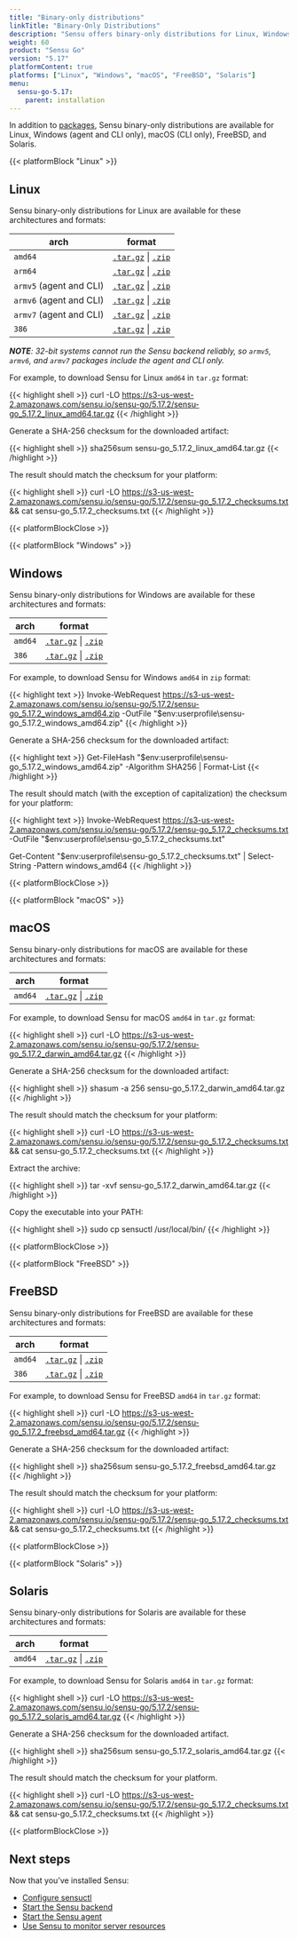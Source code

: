```yaml
---
title: "Binary-only distributions"
linkTitle: "Binary-Only Distributions"
description: "Sensu offers binary-only distributions for Linux, Windows, macOS, FreeBSD, and Solaris. Read this guide to learn how to download and verify Sensu binaries."
weight: 60
product: "Sensu Go"
version: "5.17"
platformContent: true
platforms: ["Linux", "Windows", "macOS", "FreeBSD", "Solaris"]
menu:
  sensu-go-5.17:
    parent: installation
---
```


In addition to [packages][1], Sensu binary-only distributions are available for Linux, Windows (agent and CLI only), macOS (CLI only), FreeBSD, and Solaris.

{{< platformBlock "Linux" >}}

## Linux

Sensu binary-only distributions for Linux are available for these architectures and formats:

| arch | format |
| --- | --- |
| `amd64` | [`.tar.gz`][14] \| [`.zip`][20] |
| `arm64` | [`.tar.gz`][15] \| [`.zip`][21]
| `armv5` (agent and CLI) | [`.tar.gz`][16] \| [`.zip`][22] |
| `armv6` (agent and CLI) | [`.tar.gz`][17] \| [`.zip`][23] |
| `armv7` (agent and CLI) | [`.tar.gz`][18] \| [`.zip`][24] |
| `386` | [`.tar.gz`][19] \| [`.zip`][25] |

_**NOTE**: 32-bit systems cannot run the Sensu backend reliably, so `armv5`, `armv6`, and `armv7` packages include the agent and CLI only._

For example, to download Sensu for Linux `amd64` in `tar.gz` format:

{{< highlight shell >}}
curl -LO https://s3-us-west-2.amazonaws.com/sensu.io/sensu-go/5.17.2/sensu-go_5.17.2_linux_amd64.tar.gz
{{< /highlight >}}

Generate a SHA-256 checksum for the downloaded artifact:

{{< highlight shell >}}
sha256sum sensu-go_5.17.2_linux_amd64.tar.gz
{{< /highlight >}}

The result should match the checksum for your platform:

{{< highlight shell >}}
curl -LO https://s3-us-west-2.amazonaws.com/sensu.io/sensu-go/5.17.2/sensu-go_5.17.2_checksums.txt && cat sensu-go_5.17.2_checksums.txt
{{< /highlight >}}

{{< platformBlockClose >}}

{{< platformBlock "Windows" >}}

## Windows

Sensu binary-only distributions for Windows are available for these architectures and formats:

| arch | format |
| --- | --- |
| `amd64` | [`.tar.gz`][26] \| [`.zip`][28]
| `386` | [`.tar.gz`][27] \| [`.zip`][29]

For example, to download Sensu for Windows `amd64` in `zip` format:

{{< highlight text >}}
Invoke-WebRequest https://s3-us-west-2.amazonaws.com/sensu.io/sensu-go/5.17.2/sensu-go_5.17.2_windows_amd64.zip  -OutFile "$env:userprofile\sensu-go_5.17.2_windows_amd64.zip"
{{< /highlight >}}

Generate a SHA-256 checksum for the downloaded artifact:

{{< highlight text >}}
Get-FileHash "$env:userprofile\sensu-go_5.17.2_windows_amd64.zip" -Algorithm SHA256 | Format-List
{{< /highlight >}}

The result should match (with the exception of capitalization) the checksum for your platform:

{{< highlight text >}}
Invoke-WebRequest https://s3-us-west-2.amazonaws.com/sensu.io/sensu-go/5.17.2/sensu-go_5.17.2_checksums.txt -OutFile "$env:userprofile\sensu-go_5.17.2_checksums.txt"

Get-Content "$env:userprofile\sensu-go_5.17.2_checksums.txt" | Select-String -Pattern windows_amd64
{{< /highlight >}}

{{< platformBlockClose >}}

{{< platformBlock "macOS" >}}

## macOS

Sensu binary-only distributions for macOS are available for these architectures and formats:

| arch | format |
| --- | --- |
| `amd64` | [`.tar.gz`][30] \| [`.zip`][31]

For example, to download Sensu for macOS `amd64` in `tar.gz` format:

{{< highlight shell >}}
curl -LO https://s3-us-west-2.amazonaws.com/sensu.io/sensu-go/5.17.2/sensu-go_5.17.2_darwin_amd64.tar.gz
{{< /highlight >}}

Generate a SHA-256 checksum for the downloaded artifact:

{{< highlight shell >}}
shasum -a 256 sensu-go_5.17.2_darwin_amd64.tar.gz
{{< /highlight >}}

The result should match the checksum for your platform:

{{< highlight shell >}}
curl -LO https://s3-us-west-2.amazonaws.com/sensu.io/sensu-go/5.17.2/sensu-go_5.17.2_checksums.txt && cat sensu-go_5.17.2_checksums.txt
{{< /highlight >}}

Extract the archive:

{{< highlight shell >}}
tar -xvf sensu-go_5.17.2_darwin_amd64.tar.gz
{{< /highlight >}}

Copy the executable into your PATH:

{{< highlight shell >}}
sudo cp sensuctl /usr/local/bin/
{{< /highlight >}}

{{< platformBlockClose >}}

{{< platformBlock "FreeBSD" >}}

## FreeBSD

Sensu binary-only distributions for FreeBSD are available for these architectures and formats:

| arch | format |
| --- | --- |
| `amd64` | [`.tar.gz`][32] \| [`.zip`][33]
| `386` | [`.tar.gz`][34] \| [`.zip`][35]

For example, to download Sensu for FreeBSD `amd64` in `tar.gz` format:

{{< highlight shell >}}
curl -LO https://s3-us-west-2.amazonaws.com/sensu.io/sensu-go/5.17.2/sensu-go_5.17.2_freebsd_amd64.tar.gz
{{< /highlight >}}

Generate a SHA-256 checksum for the downloaded artifact:

{{< highlight shell >}}
sha256sum sensu-go_5.17.2_freebsd_amd64.tar.gz
{{< /highlight >}}

The result should match the checksum for your platform:

{{< highlight shell >}}
curl -LO https://s3-us-west-2.amazonaws.com/sensu.io/sensu-go/5.17.2/sensu-go_5.17.2_checksums.txt && cat sensu-go_5.17.2_checksums.txt
{{< /highlight >}}

{{< platformBlockClose >}}

{{< platformBlock "Solaris" >}}

## Solaris

Sensu binary-only distributions for Solaris are available for these architectures and formats:

| arch | format |
| --- | --- |
| `amd64` | [`.tar.gz`][36] \| [`.zip`][37]

For example, to download Sensu for Solaris `amd64` in `tar.gz` format:

{{< highlight shell >}}
curl -LO https://s3-us-west-2.amazonaws.com/sensu.io/sensu-go/5.17.2/sensu-go_5.17.2_solaris_amd64.tar.gz
{{< /highlight >}}

Generate a SHA-256 checksum for the downloaded artifact.

{{< highlight shell >}}
sha256sum sensu-go_5.17.2_solaris_amd64.tar.gz
{{< /highlight >}}

The result should match the checksum for your platform.

{{< highlight shell >}}
curl -LO https://s3-us-west-2.amazonaws.com/sensu.io/sensu-go/5.17.2/sensu-go_5.17.2_checksums.txt && cat sensu-go_5.17.2_checksums.txt
{{< /highlight >}}

{{< platformBlockClose >}}

## Next steps

Now that you’ve installed Sensu:

- [Configure sensuctl][4]
- [Start the Sensu backend][2]
- [Start the Sensu agent][3]
- [Use Sensu to monitor server resources][5]

[1]: ../install-sensu/
[2]: ../../reference/backend#operation
[3]: ../../reference/agent#operation
[4]: ../../sensuctl/reference#first-time-setup
[5]: ../../guides/monitor-server-resources/
[14]: https://s3-us-west-2.amazonaws.com/sensu.io/sensu-go/5.17.2/sensu-go_5.17.2_linux_amd64.tar.gz
[15]: https://s3-us-west-2.amazonaws.com/sensu.io/sensu-go/5.17.2/sensu-go_5.17.2_linux_arm64.tar.gz
[16]: https://s3-us-west-2.amazonaws.com/sensu.io/sensu-go/5.17.2/sensu-go_5.17.2_linux_armv5.tar.gz
[17]: https://s3-us-west-2.amazonaws.com/sensu.io/sensu-go/5.17.2/sensu-go_5.17.2_linux_armv6.tar.gz
[18]: https://s3-us-west-2.amazonaws.com/sensu.io/sensu-go/5.17.2/sensu-go_5.17.2_linux_armv7.tar.gz
[19]: https://s3-us-west-2.amazonaws.com/sensu.io/sensu-go/5.17.2/sensu-go_5.17.2_linux_386.tar.gz
[20]: https://s3-us-west-2.amazonaws.com/sensu.io/sensu-go/5.17.2/sensu-go_5.17.2_linux_amd64.zip
[21]: https://s3-us-west-2.amazonaws.com/sensu.io/sensu-go/5.17.2/sensu-go_5.17.2_linux_arm64.zip
[22]: https://s3-us-west-2.amazonaws.com/sensu.io/sensu-go/5.17.2/sensu-go_5.17.2_linux_armv5.zip
[23]: https://s3-us-west-2.amazonaws.com/sensu.io/sensu-go/5.17.2/sensu-go_5.17.2_linux_armv6.zip
[24]: https://s3-us-west-2.amazonaws.com/sensu.io/sensu-go/5.17.2/sensu-go_5.17.2_linux_armv7.zip
[25]: https://s3-us-west-2.amazonaws.com/sensu.io/sensu-go/5.17.2/sensu-go_5.17.2_linux_386.zip
[26]: https://s3-us-west-2.amazonaws.com/sensu.io/sensu-go/5.17.2/sensu-go_5.17.2_windows_amd64.tar.gz
[27]: https://s3-us-west-2.amazonaws.com/sensu.io/sensu-go/5.17.2/sensu-go_5.17.2_windows_386.tar.gz
[28]: https://s3-us-west-2.amazonaws.com/sensu.io/sensu-go/5.17.2/sensu-go_5.17.2_windows_amd64.zip
[29]: https://s3-us-west-2.amazonaws.com/sensu.io/sensu-go/5.17.2/sensu-go_5.17.2_windows_386.zip
[30]: https://s3-us-west-2.amazonaws.com/sensu.io/sensu-go/5.17.2/sensu-go_5.17.2_darwin_amd64.tar.gz
[31]: https://s3-us-west-2.amazonaws.com/sensu.io/sensu-go/5.17.2/sensu-go_5.17.2_darwin_amd64.zip
[32]: https://s3-us-west-2.amazonaws.com/sensu.io/sensu-go/5.17.2/sensu-go_5.17.2_freebsd_amd64.tar.gz
[33]: https://s3-us-west-2.amazonaws.com/sensu.io/sensu-go/5.17.2/sensu-go_5.17.2_freebsd_amd64.zip
[34]: https://s3-us-west-2.amazonaws.com/sensu.io/sensu-go/5.17.2/sensu-go_5.17.2_freebsd_386.tar.gz
[35]: https://s3-us-west-2.amazonaws.com/sensu.io/sensu-go/5.17.2/sensu-go_5.17.2_freebsd_386.zip
[36]: https://s3-us-west-2.amazonaws.com/sensu.io/sensu-go/5.17.2/sensu-go_5.17.2_solaris_amd64.tar.gz
[37]: https://s3-us-west-2.amazonaws.com/sensu.io/sensu-go/5.17.2/sensu-go_5.17.2_solaris_amd64.zip
